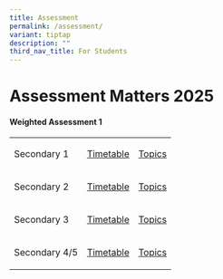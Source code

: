 ```yaml
---
title: Assessment
permalink: /assessment/
variant: tiptap
description: ""
third_nav_title: For Students
---
```

<h1>Assessment Matters 2025</h1>
<h4>Weighted Assessment 1</h4>
<table style="minWidth: 75px">
<colgroup>
<col>
<col>
<col>
</colgroup>
<tbody>
<tr>
<td rowspan="1" colspan="1">
<p>Secondary 1</p>
</td>
<td rowspan="1" colspan="1">
<p><a href="/files/Assessment/Sec_1_WA_1_Schedule_2025.pdf" rel="noopener nofollow" target="_blank">Timetable</a>
</p>
</td>
<td rowspan="1" colspan="1">
<p><a href="/files/Assessment/Sec_1_WA_1_TOS_10_Feb.pdf" rel="noopener nofollow" target="_blank">Topics</a>
</p>
</td>
</tr>
<tr>
<td rowspan="1" colspan="1">
<p>Secondary 2</p>
</td>
<td rowspan="1" colspan="1">
<p><a href="/files/Assessment/Sec_2_WA_1_Schedule_2025.pdf" rel="noopener nofollow" target="_blank">Timetable</a>
</p>
</td>
<td rowspan="1" colspan="1">
<p><a href="/files/Assessment/Sec_2_WA_1_TOS_10_Feb.pdf" rel="noopener nofollow" target="_blank">Topics</a>
</p>
</td>
</tr>
<tr>
<td rowspan="1" colspan="1">
<p>Secondary 3</p>
</td>
<td rowspan="1" colspan="1">
<p><a href="/files/Assessment/Sec_3_WA_1_Schedule_2025.pdf" rel="noopener nofollow" target="_blank">Timetable</a>
</p>
</td>
<td rowspan="1" colspan="1">
<p><a href="/files/Assessment/Sec_3_WA_1_TOS.pdf" rel="noopener nofollow" target="_blank">Topics</a>
</p>
</td>
</tr>
<tr>
<td rowspan="1" colspan="1">
<p>Secondary 4/5</p>
</td>
<td rowspan="1" colspan="1">
<p><a href="/files/Assessment/Sec_4_5_WA_1_Schedule_2025_10_Feb_v2.pdf" rel="noopener nofollow" target="_blank">Timetable</a>
</p>
</td>
<td rowspan="1" colspan="1">
<p><a href="/files/Assessment/Sec_4_5_WA_1_TOS_10_Feb.pdf" rel="noopener nofollow" target="_blank">Topics</a>
</p>
</td>
</tr>
</tbody>
</table>
<p></p>
